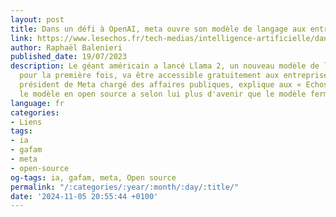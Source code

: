 ```yaml
---
layout: post
title: Dans un défi à OpenAI, meta ouvre son modèle de langage aux entreprises
link: https://www.lesechos.fr/tech-medias/intelligence-artificielle/dans-un-defi-a-openai-meta-ouvre-son-modele-de-langage-aux-entreprises-1963430
author: Raphaël Balenieri
published_date: 19/07/2023
description: Le géant américain a lancé Llama 2, un nouveau modèle de langage qui,
  pour la première fois, va être accessible gratuitement aux entreprises. Nick Clegg,
  président de Meta chargé des affaires publiques, explique aux « Echos » pourquoi
  le modèle en open source a selon lui plus d'avenir que le modèle fermé d'OpenAI.
language: fr
categories:
- Liens
tags:
- ia
- gafam
- meta
- open-source
og-tags: ia, gafam, meta, Open source
permalink: "/:categories/:year/:month/:day/:title/"
date: '2024-11-05 20:55:44 +0100'
---
```

